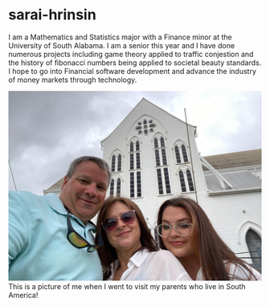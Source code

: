 # sarai-hrinsin

I am a Mathematics and Statistics major with a Finance minor at the University of South Alabama. I am a senior this year and I have done numerous projects including game theory applied to traffic conjestion and the history of fibonacci numbers being applied to societal beauty standards. I hope to go into Financial software development and advance the industry of money markets through technology.

![Alt text](<mom dad and me.jpg>)
This is a picture of me when I went to visit my parents who live in South America!

